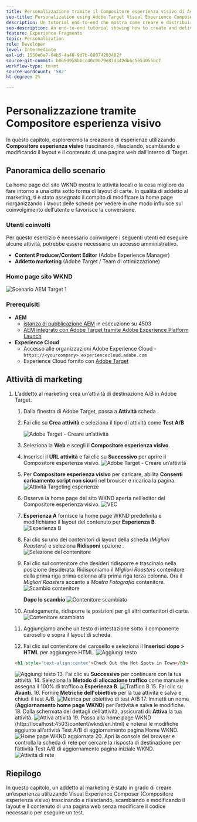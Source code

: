 ```yaml
---
title: Personalizzazione tramite il Compositore esperienza visivo di Adobe Target
seo-title: Personalization using Adobe Target Visual Experience Composer (VEC)
description: Un tutorial end-to-end che mostra come creare e distribuire esperienze personalizzate utilizzando il Compositore esperienza visivo di Adobe Target.
seo-description: An end-to-end tutorial showing how to create and deliver personalized experience using Adobe Target Visual Experience Composer (VEC).
feature: Experience Fragments
topic: Personalization
role: Developer
level: Intermediate
exl-id: 1550e6a7-04b5-4a40-9d7b-88074283402f
source-git-commit: b069d958bbcc40c0079e87d342db6c5e53055bc7
workflow-type: tm+mt
source-wordcount: '582'
ht-degree: 2%

---
```


# Personalizzazione tramite Compositore esperienza visivo

In questo capitolo, esploreremo la creazione di esperienze utilizzando **Compositore esperienza visivo** trascinando, rilasciando, scambiando e modificando il layout e il contenuto di una pagina web dall’interno di Target.

## Panoramica dello scenario

La home page del sito WKND mostra le attività locali o la cosa migliore da fare intorno a una città sotto forma di layout di carte. In qualità di addetto al marketing, ti è stato assegnato il compito di modificare la home page riorganizzando i layout delle schede per vedere in che modo influisce sul coinvolgimento dell’utente e favorisce la conversione.

### Utenti coinvolti

Per questo esercizio è necessario coinvolgere i seguenti utenti ed eseguire alcune attività, potrebbe essere necessario un accesso amministrativo.

* **Content Producer/Content Editor** (Adobe Experience Manager)
* **Addetto marketing** (Adobe Target / Team di ottimizzazione)

### Home page sito WKND

![Scenario AEM Target 1](assets/personalization-use-case-3/aem-target-use-case-3.png)

### Prerequisiti

* **AEM**
   * [istanza di pubblicazione AEM](./implementation.md#getting-aem) in esecuzione su 4503
   * [AEM integrato con Adobe Target tramite Adobe Experience Platform Launch](./using-launch-adobe-io.md#aem-target-using-launch-by-adobe)
* **Experience Cloud**
   * Accesso alle organizzazioni Adobe Experience Cloud - `https://<yourcompany>.experiencecloud.adobe.com`
   * Experience Cloud fornito con [Adobe Target](https://experiencecloud.adobe.com)

## Attività di marketing

1. L’addetto al marketing crea un’attività di destinazione A/B in Adobe Target.
   1. Dalla finestra di Adobe Target, passa a **Attività** scheda .
   2. Fai clic su **Crea attività** e seleziona il tipo di attività come **Test A/B**

      ![Adobe Target - Creare un’attività](assets/personalization-use-case-2/create-ab-activity.png)
   3. Seleziona la **Web** e scegli il **Compositore esperienza visivo**.
   4. Inserisci il **URL attività** e fai clic su **Successivo** per aprire il Compositore esperienza visivo.
      ![Adobe Target - Creare un’attività](assets/personalization-use-case-2/create-activity-ab-name.png)
   5. Per **Compositore esperienza visivo** per caricare, abilita **Consenti caricamento script non sicuri** nel browser e ricarica la pagina.
      ![Attività Targeting esperienze](assets/personalization-use-case-1/load-unsafe-scripts.png)
   6. Osserva la home page del sito WKND aperta nell’editor del Compositore esperienza visivo.
      ![VEC](assets/personalization-use-case-2/vec.png)
   7. **Esperienza A** fornisce la home page WKND predefinita e modifichiamo il layout del contenuto per **Esperienza B**.
      ![Esperienza B](assets/personalization-use-case-3/use-case3-experience-b.png)
   8. Fai clic su uno dei contenitori di layout della scheda (*Migliori Roasters*) e seleziona **Ridisponi** opzione .
      ![Selezione del contenitore](assets/personalization-use-case-3/container-selection.png)
   9. Fai clic sul contenitore che desideri ridisporre e trascinalo nella posizione desiderata. Ridisponiamo il *Migliori Roasters* contenitore dalla prima riga prima colonna alla prima riga terza colonna. Ora il *Migliori Roasters* accanto a *Mostra Fotografia* contenitore.
      ![Scambio contenitore](assets/personalization-use-case-3/container-swap.png)

      **Dopo lo scambio**
      ![Contenitore scambiato](assets/personalization-use-case-3/after-swap-1-3.png)
   10. Analogamente, ridisporre le posizioni per gli altri contenitori di carte.
      ![Contenitore scambiato](assets/personalization-use-case-3/after-swap-all.png)
   11. Aggiungiamo anche un testo di intestazione sotto il componente carosello e sopra il layout di scheda.
   12. Fai clic sul contenitore del carosello e seleziona il **Inserisci dopo > HTML** per aggiungere HTML.
      ![Aggiungi testo](assets/personalization-use-case-3/add-text.png)

      ```html
      <h1 style="text-align:center">Check Out the Hot Spots in Town</h1>
      ```

      ![Aggiungi testo](assets/personalization-use-case-3/after-changes.png)
   13. Fai clic su **Successivo** per continuare con la tua attività.
   14. Seleziona la **Metodo di allocazione traffico** come manuale e assegna il 100% di traffico a **Esperienza B**.
      ![Traffico B](assets/personalization-use-case-2/traffic.png)
   15. Fai clic su **Avanti**.
   16. Fornire **Metriche dell&#39;obiettivo** per la tua attività e salva e chiudi il test A/B.
      ![Metrica per obiettivo di test A/B](assets/personalization-use-case-2/goal-metric.png)
   17. Immetti un nome (**Aggiornamento home page WKND**) per l’attività e salva le modifiche.
   18. Dalla schermata dei dettagli dell’attività, assicurati di: **Attiva** la tua attività.
      ![Attiva attività](assets/personalization-use-case-3/save-activity.png)
   19. Passa alla home page WKND (http://localhost:4503/content/wknd/en.html) e noterai le modifiche aggiunte all’attività Test A/B di aggiornamento pagina Home WKND.
      ![Home page WKND aggiornata](assets/personalization-use-case-3/activity-result.png)
   20. Apri la console del browser e controlla la scheda di rete per cercare la risposta di destinazione per l’attività Test A/B di aggiornamento pagina iniziale WKND.
      ![Attività di rete](assets/personalization-use-case-3/activity-result.png)

## Riepilogo

In questo capitolo, un addetto al marketing è stato in grado di creare un’esperienza utilizzando Visual Experience Composer (Compositore esperienza visivo) trascinando e rilasciando, scambiando e modificando il layout e il contenuto di una pagina web senza modificare il codice necessario per eseguire un test.
